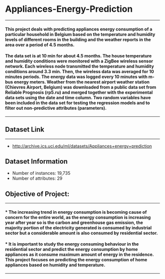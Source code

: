 # Appliances-Energy-Prediction
--- 
#### This project deals with predicting appliances energy consumption of a particular household in Belgium based on the temperature and humidity levels of different rooms in the building and the weather reports in the area over a period of 4.5 months.

#### The data set is at 10 min for about 4.5 months. The house temperature and humidity conditions were monitored with a ZigBee wireless sensor network. Each wireless node transmitted the temperature and humidity conditions around 3.3 min. Then, the wireless data was averaged for 10 minutes periods. The energy data was logged every 10 minutes with m-bus energy meters. Weather from the nearest airport weather station (Chievres Airport, Belgium) was downloaded from a public data set from Reliable Prognosis (rp5.ru) and merged together with the experimental data sets using the date and time column. Two random variables have been included in the data set for testing the regression models and to filter out non-predictive attributes (parameters).
---

## Dataset Link
---
- http://archive.ics.uci.edu/ml/datasets/Appliances+energy+prediction
## Dataset Information
- Number of instances: 19,735
- Number of attributes: 29


## Objective of Project:
--- 

#### * The increasing trend in energy consumption is becoming cause of concern for the entire world, as the energy consumption is increasing year after year so is the carbon and greenhouse gas emission, the majority portion of the electricity generated is consumed by industrial sector but a considerable amount is also consumed by residential sector. 

#### * It is important to study the energy consuming behaviour in the residential sector and predict the energy consumption by home appliances as it consume maximum amount of energy in the residence. This project focuses on predicting the energy consumption of home appliances based on humidity and temperature.

---
